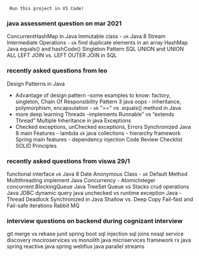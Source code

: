 ` Run this project in VS Code!`


### java assessment question on mar 2021
ConcurrentHashMap in Java
 Immutable class - `ok`
Java 8 Stream Intermediate Operations -  `ok`
find duplicate elements in an array 
HashMap
Java equals() and hashCode()
Singleton Pattern
SQL UNION and UNION ALL
LEFT JOIN vs. LEFT OUTER JOIN in SQL

### recently asked questions from leo
Design Patterns in Java
- Advantage of design pattern
-some examples to know: factory, singleton, Chain Of Responsibility Pattern
3 java oops - inheritance, polymorphism, encapsulation - `ok`
"==" vs .equals() method in Java
- more deep learning
Threads
-implements Runnable” vs “extends Thread”
Multiple Inheritance in java
Exceptions
- Checked exceptions, unChecked exceptions, Errors
Synchronized
Java 8 main Features - lambda `ok`
java collections - hierarchy framework
Spring main features - dependency injection
Code Review Checklist
SOLID Principles

### recently asked questions from viswa 29/1
functional interface `ok`
Java 8 Date
Anonymous Class - `ok`
Default Method
Multithreading implement
Java Concurrency - AtomicInteger
concurrent.BlockingQueue
Java TreeSet
Queue vs Stacks
crud operations
Java JDBC  dynamic query
java unchecked vs runtime exception
Java - Thread Deadlock
Synchronized in Java
Shallow vs. Deep Copy
Fail-fast and Fail-safe iterations
Rabbit MQ

### interview questions on backend during cognizant interview
git merge vs rebase
junit spring boot
sql injection
sql joins
nosql
service discovery
mociroservices vs monolith
java micriservices framework
rx java
spring reactive
java spring webflux
java parallel streams

